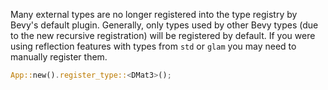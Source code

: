 Many external types are no longer registered into the type registry by Bevy's default plugin. Generally, only types used by other Bevy types (due to the new recursive registration) will be registered by default. If you were using reflection features with types from `std` or `glam` you may need to manually register them.

```rust
App::new().register_type::<DMat3>();
```
